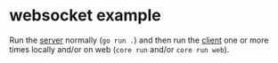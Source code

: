 # websocket example

Run the [server](./server) normally (`go run .`) and then run the [client](./client) one or more times locally and/or on web (`core run` and/or `core run web`).
